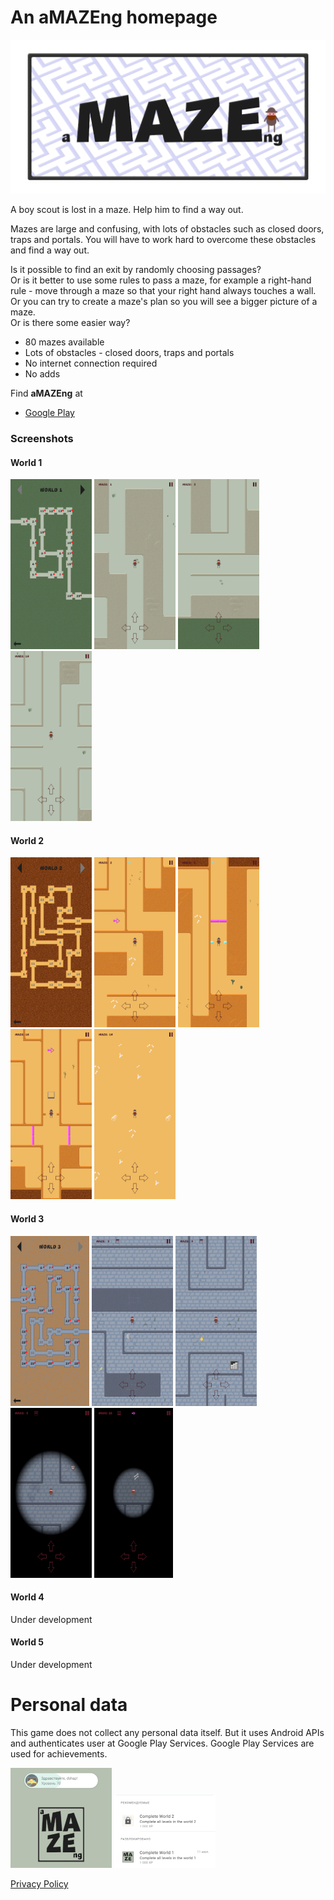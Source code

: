 # An aMAZEng homepage

![](./images/Feature%20graphic.png)

A boy scout is lost in a maze.
Help him to find a way out.

Mazes are large and confusing, with lots of obstacles such as closed doors, traps and portals.
You will have to work hard to overcome these obstacles and find a way out.

Is it possible to find an exit by randomly choosing passages?\
Or is it better to use some rules to pass a maze, for example a right-hand rule - move through a maze so that your right hand always touches a wall.\
Or you can try to create a maze's plan so you will see a bigger picture of a maze.\
Or is there some easier way?

* 80 mazes available
* Lots of obstacles - closed doors, traps and portals
* No internet connection required
* No adds

Find **aMAZEng** at
* [Google Play](https://play.google.com/store/apps/details?id=ru.d_shap.ap.amazeng)

### Screenshots

#### World 1
![](./images/screenshot-01-01.jpg)
![](./images/screenshot-01-02.jpg)
![](./images/screenshot-01-03.jpg)
![](./images/screenshot-01-04.jpg)

#### World 2
![](./images/screenshot-02-01.jpg)
![](./images/screenshot-02-02.jpg)
![](./images/screenshot-02-03.jpg)
![](./images/screenshot-02-04.jpg)
![](./images/screenshot-02-05.jpg)

#### World 3
![](./images/screenshot-03-01.jpg)
![](./images/screenshot-03-02.jpg)
![](./images/screenshot-03-03.jpg)
![](./images/screenshot-03-04.jpg)
![](./images/screenshot-03-05.jpg)

#### World 4
Under development

#### World 5
Under development

# Personal data

This game does not collect any personal data itself.
But it uses Android APIs and authenticates user at Google Play Services.
Google Play Services are used for achievements.

![](./images/screenshot-pd-01.jpg)
![](./images/screenshot-pd-02.jpg)


[Privacy Policy](./PrivacyPolicy.md)
